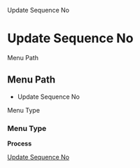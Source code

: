 
Update Sequence No
# Update Sequence No



Menu Path
## Menu Path



- Update Sequence No

Menu Type
### Menu Type

**Process**


[Update Sequence No](../../functional-guide/process/process-sequence_no_update.md)